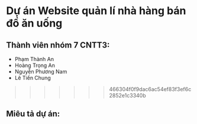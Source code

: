# Dự án Website quản lí nhà hàng bán đồ ăn uống

## Thành viên nhóm 7 CNTT3:
- Phạm Thành An
- Hoàng Trọng An
- Nguyễn Phương Nam
- Lê Tiến Chung

>>>>>>> 466304f0f9dac6ac54ef83f3ef6c2852e1c3340b
## Miêu tả dự án:
